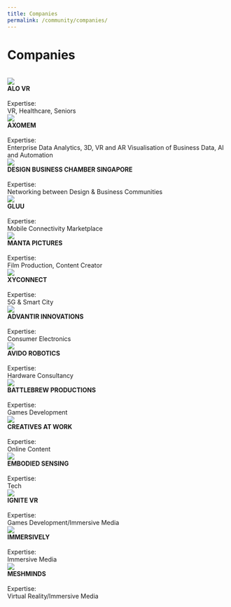 ```yaml
---
title: Companies
permalink: /community/companies/
---
```

<h1>Companies</h1><br>
     
<div class="row">
  <div class="column-c">
       <a href="https://alo.health/" target="_blank"><img src="/images/companies/AloVR_300x230.jpg"></a><br>
                <div class="header"><b>ALO VR</b></div><br>
    <div class="para">Expertise:<br>
VR, Healthcare, Seniors</div>         
  </div>
 <div class="column-c">
        <a href="https://axomem.io/" target="_blank"><img src="/images/companies/Axomem_300x230_colour.png"></a><br>
         <div class="header"><b>AXOMEM</b></div><br>
    <div class="para">Expertise:<br>
Enterprise Data Analytics, 
3D, VR and AR Visualisation of Business Data, AI and Automation</div>         
  </div>
       <div class="column-c">
       <a href="https://www.dbcsingapore.org/" target="_blank"><img src="/images/companies/DBCS_300x230px.png"></a><br>
         <div class="header"><b>DESIGN BUSINESS CHAMBER SINGAPORE</b></div><br>
              <div class="para">Expertise:<br>
Networking between Design & Business Communities </div>         
  </div>
     </div>
<div class="row">
       <div class="column-c">
        <a href="https://www.gluu.life/" target="_blank"><img src="/images/companies/Gluu_300x230px.jpg"></a><br>
         <div class="header"><b>GLUU</b></div><br>
    <div class="para">Expertise:<br>
Mobile Connectivity Marketplace</div>         
  </div>  
  <div class="column-c">
        <a href="https://www.facebook.com/mantapictures/?modal=admin_todo_tour" target="_blank"><img src="/images/companies/mantaweblogo.png"></a><br>
         <div class="header"><b>MANTA PICTURES</b></div><br>
    <div class="para">Expertise:<br>
Film Production, Content Creator</div>         
  </div>
 <div class="column-c">
        <a href="http://xy-connect.com/en/" target="_blank"><img src="/images/companies/XYConnect_300x230.jpg"></a><br>
         <div class="header"><b>XYCONNECT</b></div><br>
    <div class="para">Expertise:<br>
5G & Smart City</div>         
  </div>
  </div>
  
  <div class="row">
       <div class="column-c">
        <a href="https://www.swirlgo.com/" target="_blank"><img src="/images/companies/advantirelogoweb.png"></a><br>
         <div class="header"><b>ADVANTIR INNOVATIONS</b></div><br>
              <div class="para">Expertise:<br>
Consumer Electronics</div>         
  </div>
       <div class="column-c">
        <a href="https://www.linkedin.com/in/wee-boon-siong-0006b7157/?originalSubdomain=sg" target="_blank"><img src="/images/companies/avidologoweb.png"></a><br>
         <div class="header"><b>AVIDO ROBOTICS</b></div><br>
    <div class="para">Expertise:<br>
Hardware Consultancy</div>     
  </div>
  <div class="column-c">
        <a href="https://battleskybrigade.com/" target="_blank"><img src="/images/companies/BAttleBre_web.png"></a><br>
         <div class="header"><b>BATTLEBREW PRODUCTIONS</b></div><br>
    <div class="para">Expertise:<br>
Games Development</div>         
  </div>
     </div>
 
 <div class="row">
 <div class="column-c">
        <a href="https://creativesatwork.asia/" target="_blank"><img src="/images/companies/creativesAtWork_logoweb.png"></a><br>
         <div class="header"><b>CREATIVES AT WORK</b></div><br>
    <div class="para">Expertise:<br>
Online Content</div>         
  </div>
       <div class="column-c">
        <a href="http://www.embodiedsensing.com/" target="_blank"><img src="/images/companies/embodied-sensingweblogo.png"></a><br>
         <div class="header"><b>EMBODIED SENSING</b></div><br>
              <div class="para">Expertise:<br>
Tech</div>         
  </div>
       <div class="column-c">
        <a href="http://ignite-vr.com/" target="_blank"><img src="/images/companies/IgniteVR_logoweb.png"></a><br>
         <div class="header"><b>IGNITE VR</b></div><br>
    <div class="para">Expertise:<br>
Games Development/Immersive Media</div>         
  </div>
       </div>
 <div class="row">
 <div class="column-c">
        <a href="http://www.immersively.co/" target="_blank"><img src="/images/companies/Immersively_logoweb.png"></a><br>
         <div class="header"><b>IMMERSIVELY</b></div><br>
    <div class="para">Expertise:<br>
Immersive Media</div>         
  </div>
       <div class="column-c">
        <a href="https://www.meshminds.com/" target="_blank"><img src="/images/companies/Meshminds-logoweb.png"></a><br>
         <div class="header"><b>MESHMINDS</b></div><br>
              <div class="para">Expertise:<br>
Virtual Reality/Immersive Media</div>         
  </div>
       <div class="column-c">
                 
  </div>
       </div>      
       
     
